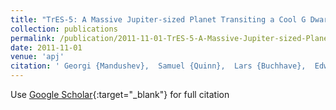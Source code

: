 ```yaml
---
title: "TrES-5: A Massive Jupiter-sized Planet Transiting a Cool G Dwarf"
collection: publications
permalink: /publication/2011-11-01-TrES-5-A-Massive-Jupiter-sized-Planet-Transiting-a-Cool-G-Dwarf
date: 2011-11-01
venue: 'apj'
citation: ' Georgi {Mandushev},  Samuel {Quinn},  Lars {Buchhave},  Edward {Dunham},  Markus {Rabus},  Brian {Oetiker},  David {Latham},  David {Charbonneau},  Timothy {Brown},  Juan {Belmonte},  Francis {O&apos;Donovan}, &quot;TrES-5: A Massive Jupiter-sized Planet Transiting a Cool G Dwarf.&quot; apj, 2011.'
---
```

Use [Google Scholar](https://scholar.google.com/scholar?q=TrES+5:+A+Massive+Jupiter+sized+Planet+Transiting+a+Cool+G+Dwarf){:target="_blank"} for full citation